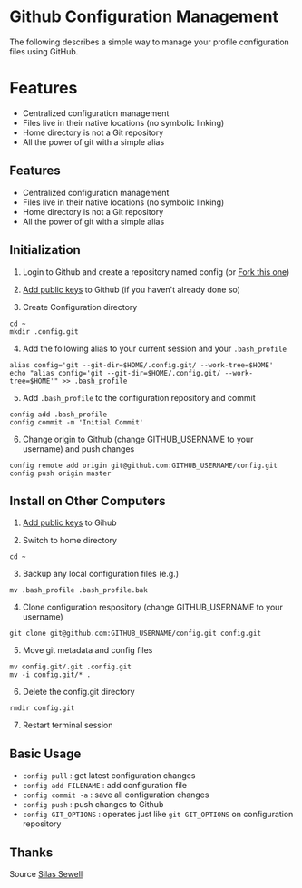 # Github Configuration Management

The following describes a simple way to manage your profile
configuration files using GitHub.

# Features
 * Centralized configuration management
 * Files live in their native locations (no symbolic linking)
 * Home directory is not a Git repository
 * All the power of git with a simple alias

Features
--------
 * Centralized configuration management
 * Files live in their native locations (no symbolic linking)
 * Home directory is not a Git repository
 * All the power of git with a simple alias

Initialization
--------------

1. Login to Github and create a repository named config (or [Fork this one](https://github.com/dellintosh/config/fork))

2. [Add public keys][pubkeys] to Github (if you haven't already done so)

3. Create Configuration directory
```
cd ~
mkdir .config.git
```

4. Add the following alias to your current session and your `.bash_profile`
```
alias config='git --git-dir=$HOME/.config.git/ --work-tree=$HOME'
echo "alias config='git --git-dir=$HOME/.config.git/ --work-tree=$HOME'" >> .bash_profile
```

5. Add `.bash_profile` to the configuration repository and commit
```
config add .bash_profile
config commit -m 'Initial Commit'
```

6. Change origin to Github (change GITHUB_USERNAME to your username) and push changes
```
config remote add origin git@github.com:GITHUB_USERNAME/config.git
config push origin master
```

Install on Other Computers
--------------------------

1. [Add public keys][pubkeys] to Gihub

2. Switch to home directory
```
cd ~
```

3. Backup any local configuration files (e.g.)
```
mv .bash_profile .bash_profile.bak
```

4. Clone configuration respository (change GITHUB_USERNAME to your username)
```
git clone git@github.com:GITHUB_USERNAME/config.git config.git
```

5. Move git metadata and config files
```
mv config.git/.git .config.git
mv -i config.git/* .
```

6. Delete the config.git directory
```
rmdir config.git
```

7. Restart terminal session

Basic Usage
-----------

  * `config pull` : get latest configuration changes
  * `config add FILENAME` : add configuration file
  * `config commit -a` : save all configuration changes
  * `config push` : push changes to Github
  * `config GIT_OPTIONS` : operates just like `git GIT_OPTIONS` on configuration repository

Thanks
------
Source [Silas Sewell](http://www.silassewell.com/blog/2009/03/08/profile-management-with-git-and-github/)

[pubkeys]: http://github.com/guides/providing-your-ssh-key
